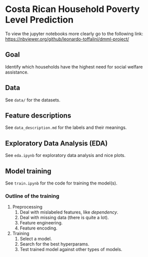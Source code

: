 # Costa Rican Household Poverty Level Prediction

To view the jupyter notebooks more clearly go to the following link: <https://nbviewer.org/github/leonardo-toffalini/dmml-project/>

## Goal
Identify which households have the highest need for social welfare assistance.

## Data
See `data/` for the datasets.

## Feature descriptions
See `data_description.md` for the labels and their meanings.

## Exploratory Data Analysis (EDA)
See `eda.ipynb` for exploratory data analysis and nice plots.

## Model training
See `train.ipynb` for the code for training the model(s).

### Outline of the training
1. Preprocessing
    1. Deal with mislabeled features, like *dependency*.
    2. Deal with missing data (there is quite a lot).
    3. Feature engineering.
    4. Feature encoding.
2. Training
    1. Select a model.
    2. Search for the best hyperparams.
    3. Test trained model against other types of models.
